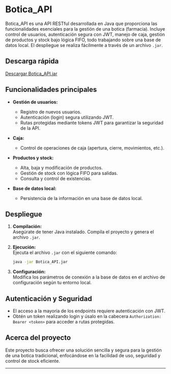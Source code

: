 # Botica_API

Botica_API es una API RESTful desarrollada en Java que proporciona las funcionalidades esenciales para la gestión de una botica (farmacia). Incluye control de usuarios, autenticación segura con JWT, manejo de caja, gestión de productos y stock bajo lógica FIFO, todo trabajando sobre una base de datos local. El despliegue se realiza fácilmente a través de un archivo `.jar`.

## Descarga rápida

[Descargar Botica_API.jar](https://github.com/LoP-1/Botica_API/releases/tag/api-rest)

## Funcionalidades principales

- **Gestión de usuarios:**  
  - Registro de nuevos usuarios.
  - Autenticación (login) segura utilizando JWT.
  - Rutas protegidas mediante tokens JWT para garantizar la seguridad de la API.

- **Caja:**  
  - Control de operaciones de caja (apertura, cierre, movimientos, etc.).

- **Productos y stock:**  
  - Alta, baja y modificación de productos.
  - Gestión de stock con lógica FIFO para salidas.
  - Consulta y control de existencias.

- **Base de datos local:**  
  - Persistencia de la información en una base de datos local.

## Despliegue

1. **Compilación:**  
   Asegúrate de tener Java instalado. Compila el proyecto y genera el archivo `.jar`.

2. **Ejecución:**  
   Ejecuta el archivo `.jar` con el siguiente comando:
   ```bash
   java -jar Botica_API.jar
   ```

3. **Configuración:**  
   Modifica los parámetros de conexión a la base de datos en el archivo de configuración según tu entorno local.

## Autenticación y Seguridad

- El acceso a la mayoría de los endpoints requiere autenticación con JWT.
- Obtén un token realizando login y úsalo en la cabecera `Authorization: Bearer <token>` para acceder a rutas protegidas.

## Acerca del proyecto

Este proyecto busca ofrecer una solución sencilla y segura para la gestión de una botica tradicional, enfocándose en la facilidad de uso, seguridad y control de stock eficiente.

---
